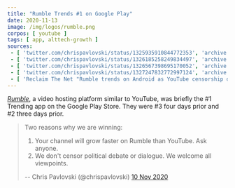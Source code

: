 ```yaml
---
title: "Rumble Trends #1 on Google Play"
date: 2020-11-13
image: /img/logos/rumble.png
corpos: [ youtube ]
tags: [ app, alttech-growth ]
sources:
 - [ 'twitter.com/chrispavlovski/status/1325935910844772353', 'archive.is/sy1Xt' ]
 - [ 'twitter.com/chrispavlovski/status/1326185258249834497', 'archive.is/Ek19s' ]
 - [ 'twitter.com/chrispavlovski/status/1326567398695170052', 'archive.is/JQ4hh' ]
 - [ 'twitter.com/chrispavlovski/status/1327247832772997124', 'archive.is/Rsqqu' ]
 - [ 'Reclaim The Net "Rumble trends on Android as YouTube censorship drives users to alternative" by Cindy Harper (16 Nov 2020)', 'reclaimthenet.org/rumble-trends-on-android-a/' ]
---
```


[_Rumble_](https://rumble.com/), a video hosting platform similar to YouTube,
was briefly the #1 Trending app on the Google Play Store. They were #3 four
days prior and #2 three days prior.

> Two reasons why we are winning:
>
> 1. Your channel will grow faster on Rumble than YouTube. Ask anyone.
> 2. We don't censor political debate or dialogue. We welcome all viewpoints.
>
> -- Chris Pavlovski (@chrispavlovski) [10 Nov 2020](https://archive.is/Ek19s#selection-553.37-553.214)
